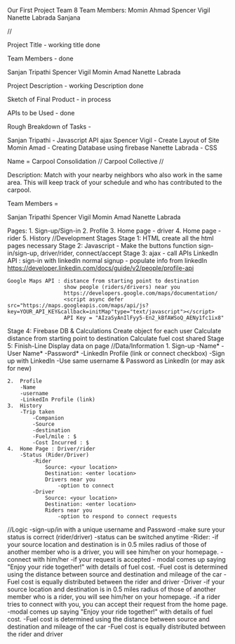 <!-- # Team8Project1 -->
Our First Project Team 8
Team Members:
  Momin Ahmad
  Spencer Vigil
  Nanette Labrada
  Sanjana 

  //

Project Title - working title done

Team Members - done

Sanjan Tripathi
Spencer Vigil
Momin Amad
Nanette Labrada

Project Description - working Description done

Sketch of Final Product - in process

APIs to be Used - done

Rough Breakdown of Tasks  - 

Sanjan Tripathi - Javascript API ajax
Spencer Vigil - Create Layout of Site 
Momin Amad - Creating Database using firebase 
Nanette Labrada - CSS


Name = Carpool Consolidation // Carpool Collective // 

Description: Match with your nearby neighbors who also work in the same area. This will keep track of your schedule and who has contributed to the carpool.

Team Members =

Sanjan Tripathi
Spencer Vigil
Momin Amad
Nanette Labrada

Pages:
    1. Sign-up/Sign-in
    2. Profile
    3. Home page - driver
    4. Home page - rider
    5. History
//Development Stages
Stage 1: HTML
    create all the html pages necessary
Stage 2: Javascript - Make the buttons function
    sign-in/sign-up, driver/rider, connect/accept
Stage 3: ajax - call APIs
    LinkedIn API : sign-in with linkedIn
                   normal signup - populate info from linkedIn
                   https://developer.linkedin.com/docs/guide/v2/people/profile-api
                   <!-- <script async defer src=" https://api.linkedin.com/v2/people/(id:{person ID}) -->

    Google Maps API : distance from starting point to destination
                      show people (riders/drivers) near you
                      https://developers.google.com/maps/documentation/
                      <script async defer src="https://maps.googleapis.com/maps/api/js?key=YOUR_API_KEY&callback=initMap"type="text/javascript"></script>
                      API Key = "AIzaSyAnIlFyy5-En2_kBfAWSoQ_AENy1fc1ix8"
  
Stage 4: Firebase DB & Calculations
    Create object for each user
    Calculate distance from starting point to destination
    Calculate fuel cost shared
Stage 5: Finish-Line
    Display data on page
//Data/Information
    1. Sign-up
        -Name* 
        -User Name*
        -Password*
        -LinkedIn Profile (link or connect checkbox)
        -Sign up with LinkedIn
        -Use same username & Password as LinkedIn (or may ask for new)
    
    2.  Profile
        -Name
        -username
        -LinkedIn Profile (link)
    3.  History
        -Trip taken
            -Companion
            -Source
            -destination
            -Fuel/mile : $
            -Cost Incurred : $   
    4.  Home Page : Driver/rider
        -Status (Rider/Driver)
            -Rider
                Source: <your location>
                Destination: <enter location>
                Drivers near you
                    -option to connect
            -Driver
                Source: <your location>
                Destination: <enter location>
                Riders near you
                    -option to respond to connect requests
    
//Logic
    -sign-up/in with a unique username and Password
    -make sure your status is correct (rider/driver)
    -status can be switched anytime
    -Rider:
        -if your source location and destination is in 0.5 miles radius of those of another member who is a driver, you will see him/her on your homepage.
        -connect with him/her
        -if your request is accepted - modal comes up saying "Enjoy your ride together!" with details of fuel cost.
        -Fuel cost is determined using the distance between source and destination and mileage of the car 
        -Fuel cost is equally distributed between the rider and driver
    -Driver
        -if your source location and destination is in 0.5 miles radius of those of another member who is a rider, you will see him/her on your homepage.
        -if a rider tries to connect with you, you can accept their request from the home page.
        -modal comes up saying "Enjoy your ride together!" with details of fuel cost.
        -Fuel cost is determined using the distance between source and destination and mileage of the car 
        -Fuel cost is equally distributed between the rider and driver
